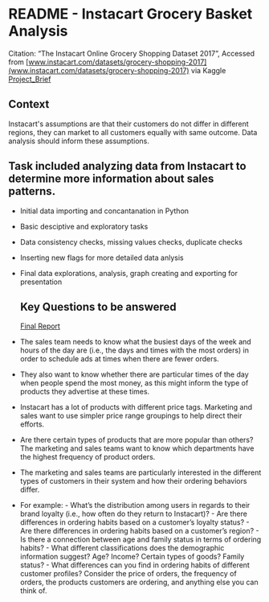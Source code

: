 # README - Instacart Grocery Basket Analysis
Citation: “The Instacart Online Grocery Shopping Dataset 2017”, Accessed from [www.instacart.com/datasets/grocery-shopping-2017](www.instacart.com/datasets/grocery-shopping-2017) via Kaggle
[Project_Brief](https://github.com/user-attachments/files/21364361/A4_Data_Immersion_Project_Brief.pdf)


## Context
Instacart's assumptions are that their customers do not differ in different regions, they can market to all customers equally with same outcome. Data analysis should inform these assumptions.

## Task included analyzing data from Instacart to determine more information about sales patterns.

- Initial data importing and concantanation in Python
- Basic desciptive and exploratory tasks
- Data consistency checks, missing values checks, duplicate checks
- Inserting new flags for more detailed data anlysis
- Final data explorations, analysis, graph creating and exporting for presentation

  ## Key Questions to be answered
  [Final Report](https://github.com/user-attachments/files/21364273/A4_final_report_RGN.xlsx)


- The sales team needs to know what the busiest days of the week and hours of the day are (i.e., the days and times with the most orders) in order to schedule ads at times when there are fewer orders.
- They also want to know whether there are particular times of the day when people spend the most money, as this might inform the type of products they advertise at these times.
- Instacart has a lot of products with different price tags. Marketing and sales want to use simpler price range groupings to help direct their efforts.
-  Are there certain types of products that are more popular than others? The marketing and sales teams want to know which departments have the highest frequency of product orders.
-  The marketing and sales teams are particularly interested in the different types of customers in their system and how their ordering behaviors differ.
  -  For example:
    - What’s the distribution among users in regards to their brand loyalty (i.e., how often do they return to Instacart)?
    - Are there differences in ordering habits based on a customer’s loyalty status?
    - Are there differences in ordering habits based on a customer’s region?
    - Is there a connection between age and family status in terms of ordering habits?
    - What different classifications does the demographic information suggest? Age? Income? Certain types of goods? Family status?
    - What differences can you find in ordering habits of different customer profiles? Consider the price of orders, the frequency of orders, the products customers are ordering,   and anything else you can think of.

     
